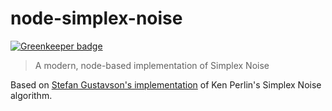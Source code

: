 # node-simplex-noise

[![Greenkeeper badge](https://badges.greenkeeper.io/nielse63/node-simplex-noise.svg)](https://greenkeeper.io/)

> A modern, node-based implementation of Simplex Noise

Based on [Stefan Gustavson's implementation](http://staffwww.itn.liu.se/~stegu/simplexnoise/simplexnoise.pdf) of Ken Perlin's Simplex Noise algorithm.
